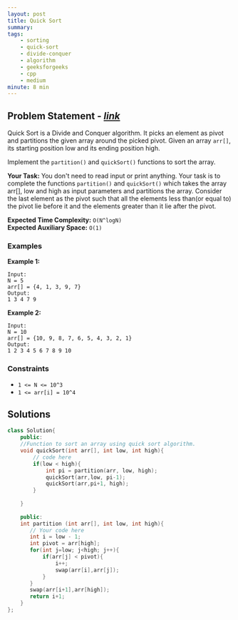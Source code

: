 ```yaml
---
layout: post
title: Quick Sort 
summary:
tags:
    - sorting
    - quick-sort
    - divide-conquer
    - algorithm
    - geeksforgeeks
    - cpp
    - medium
minute: 8 min
---
```


## Problem Statement - [*link*](https://practice.geeksforgeeks.org/problems/quick-sort/0/)  

Quick Sort is a Divide and Conquer algorithm. It picks an element as pivot and partitions the given array around the picked pivot.
Given an array `arr[]`, its starting position low and its ending position high.

Implement the `partition()` and `quickSort()` functions to sort the array.



**Your Task:** 
You don't need to read input or print anything. Your task is to complete the functions `partition()`  and `quickSort()` which takes the array arr[], low and high as input parameters and partitions the array. Consider the last element as the pivot such that all the elements less than(or equal to) the pivot lie before it and the elements greater than it lie after the pivot. 


**Expected Time Complexity:** `O(N^logN)`  
**Expected Auxiliary Space:** `O(1)`

### Examples

**Example 1:**   
```
Input: 
N = 5
arr[] = {4, 1, 3, 9, 7}
Output: 
1 3 4 7 9
```

**Example 2:**   
```
Input:
N = 10 
arr[] = {10, 9, 8, 7, 6, 5, 4, 3, 2, 1}
Output: 
1 2 3 4 5 6 7 8 9 10
```

### Constraints

+ `1 <= N <= 10^3`
+ `1 <= arr[i] = 10^4` 

## Solutions

```cpp
class Solution{
    public:
    //Function to sort an array using quick sort algorithm.
    void quickSort(int arr[], int low, int high){
        // code here
        if(low < high){
            int pi = partition(arr, low, high);
            quickSort(arr,low, pi-1);
            quickSort(arr,pi+1, high);
        }
        
    }
    
    public:
    int partition (int arr[], int low, int high){
       // Your code here
       int i = low - 1;
       int pivot = arr[high];
       for(int j=low; j<high; j++){
           if(arr[j] < pivot){
               i++;
               swap(arr[i],arr[j]);
           }
       }
       swap(arr[i+1],arr[high]);
       return i+1;
    }
};
```

